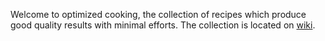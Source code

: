 Welcome to optimized cooking, the collection of recipes which produce good quality results with minimal efforts. The collection is located on [wiki](https://github.com/alexezh/optimizedcooking/wiki). 


